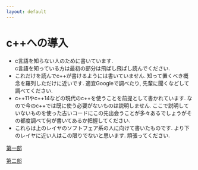 ```yaml
---
layout: default
---
```


# c++への導入
* c言語を知らない人のために書いています.  
  c言語を知っている方は最初の部分は飛ばし飛ばし読んでください.  
* これだけを読んでc++が書けるようには書いていません. 知って置くべき概念を羅列しただけに近いです. 適宜Googleで調べたり, 先輩に聞くなどして調べてください.
* c++11やc++14などの現代のc++を使うことを前提として書かれています. なので今のc++では既に使う必要がないものは説明しません. ここで説明していないものを使った古いコードにこの先出会うことが多々あるでしょうがその都度調べて何が書いてあるか把握してください.
* これらは上のレイヤのソフトフェア系の人に向けて書いたものです. より下のレイヤに近い人はこの限りでないと思います. 頑張ってください.


[第一部](/docs/first-page.md)  

[第二部](/docs/second-page.md)
